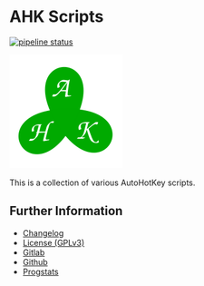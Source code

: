 # AHK Scripts 

[![pipeline status](https://gitlab.namibsun.net/namibsun/museum/ahk-scripts/badges/master/pipeline.svg)](https://gitlab.namibsun.net/namibsun/museum/ahk-scripts/commits/master)

![Logo](resources/logo/logo-readme.png)

This is a collection of various AutoHotKey scripts.

## Further Information

* [Changelog](CHANGELOG)
* [License (GPLv3)](LICENSE)
* [Gitlab](https://gitlab.namibsun.net/namibsun/museum/ahk-scripts)
* [Github](https://github.com/namboy94/ahk-scripts)
* [Progstats](https://progstats.namibsun.net/projects/ahk-scripts)

